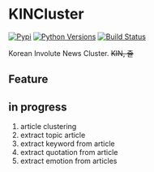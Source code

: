 # KINCluster
[![Pypi](https://img.shields.io/pypi/v/KINCluster.svg)](https://pypi.python.org/pypi/KINCluster)
[![Python Versions](https://img.shields.io/pypi/pyversions/KINCluster.svg)](https://pypi.python.org/pypi/KINCluster)
[![Build Status](https://travis-ci.org/MaybeS/KINCluster.svg?branch=master)](https://travis-ci.org/MaybeS/KINCluster)

Korean Involute News Cluster.
~~KIN, 즐~~

## Feature


## in progress
1. article clustering
2. extract topic article
3. extract keyword from article
4. extract quotation from article
5. extract emotion from articles